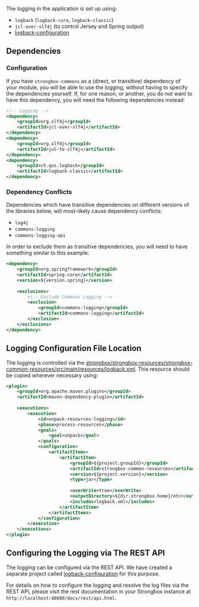 
The logging in the application is set up using:

* `logback` (`logback-core`, `logback-classic`)
* `jcl-over-slf4j` (to control Jersey and Spring output)
* [logback-configuration]

## Dependencies

### Configuration

If you have `strongbox-commons` as a (direct, or transitive) dependency of your module, you will be able to use the logging, without having to specify the dependencies yourself. If, for one reason, or another, you do not want to have this dependency, you will need the following dependencies instead:

```xml
<!-- Logging -->
<dependency>
    <groupId>org.slf4j</groupId>
    <artifactId>jcl-over-slf4j</artifactId>
</dependency>
<dependency>
    <groupId>org.slf4j</groupId>
    <artifactId>jul-to-slf4j</artifactId>
</dependency>
<dependency>
    <groupId>ch.qos.logback</groupId>
    <artifactId>logback-classic</artifactId>
</dependency>
```

### Dependency Conflicts

Dependencies which have transitive dependencies on different versions of the libraries below, will most-likely cause dependency conflicts:

* `log4j`
* `commons-logging`
* `commons-logging-api`

In order to exclude them as transitive dependencies, you will need to have something similar to this example:

```xml
<dependency>
    <groupId>org.springframework</groupId>
    <artifactId>spring-core</artifactId>
    <version>${version.spring}</version>
    
    <exclusions>
        <!-- Exclude Commons Logging -->
        <exclusion>
            <groupId>commons-logging</groupId>
            <artifactId>commons-logging</artifactId>
        </exclusion>
    </exclusions>
</dependency>
```

## Logging Configuration File Location

The logging is controlled via the [strongbox/strongbox-resources/strongbox-common-resources/src/main/resources/logback.xml]. 
This resource should be copied wherever necessary using:

```xml
<plugin>
    <groupId>org.apache.maven.plugins</groupId>
    <artifactId>maven-dependency-plugin</artifactId>
    
    <executions>
        <execution>
            <id>unpack-resources-logging</id>
            <phase>process-resources</phase>
            <goals>
                <goal>unpack</goal>
            </goals>
            <configuration>
                <artifactItems>
                    <artifactItem>
                        <groupId>${project.groupId}</groupId>
                        <artifactId>strongbox-common-resources</artifactId>
                        <version>${project.version}</version>
                        <type>jar</type>
                        
                        <overWrite>true</overWrite>
                        <outputDirectory>${dir.strongbox.home}/etc</outputDirectory>
                        <includes>logback.xml</includes>
                    </artifactItem>
                </artifactItems>
            </configuration>
        </execution>
    </executions>
</plugin>
```

## Configuring the Logging via The REST API

The logging can be configured via the REST API. We have created a separate project called [logback-configuration] for this purpose.  
  
For details on how to configure the logging and resolve the log files via the REST API, please visit the rest documentation
in your Strongbox instance at `http://localhost:48080/docs/rest/api.html`.


[logback-configuration]: https://github.com/carlspring/logback-configuration
[strongbox/strongbox-resources/strongbox-common-resources/src/main/resources/logback.xml]: https://github.com/strongbox/strongbox/blob/master/strongbox-resources/strongbox-common-resources/src/main/resources/logback.xml
